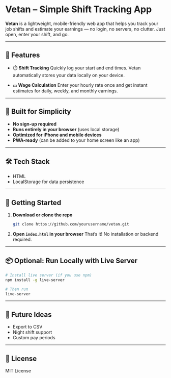 # Vetan – Simple Shift Tracking App

**Vetan** is a lightweight, mobile-friendly web app that helps you track your job shifts and estimate your earnings — no login, no servers, no clutter. Just open, enter your shift, and go.

---

## 🌟 Features

* ⏱️ **Shift Tracking**
  Quickly log your start and end times. Vetan automatically stores your data locally on your device.

* 💵 **Wage Calculation**
  Enter your hourly rate once and get instant estimates for daily, weekly, and monthly earnings.

---

## 📱 Built for Simplicity

* **No sign-up required**
* **Runs entirely in your browser** (uses local storage)
* **Optimized for iPhone and mobile devices**
* **PWA-ready** (can be added to your home screen like an app)

---

## 🛠️ Tech Stack

* HTML
* LocalStorage for data persistence

---

## 🚀 Getting Started

1. **Download or clone the repo**

   ```bash
   git clone https://github.com/yourusername/vetan.git
   ```

2. **Open `index.html` in your browser**
   That’s it! No installation or backend required.

---

## 📦 Optional: Run Locally with Live Server

```bash
# Install live server (if you use npm)
npm install -g live-server

# Then run
live-server
```

---

## 🧠 Future Ideas

* Export to CSV
* Night shift support
* Custom pay periods

---

## 📄 License

MIT License


